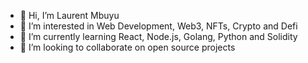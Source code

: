 - 👋 Hi, I’m Laurent Mbuyu
- 👀 I’m interested in Web Development, Web3, NFTs, Crypto and Defi
- 🌱 I’m currently learning React, Node.js, Golang, Python and Solidity
- 💞️ I’m looking to collaborate on open source projects

<!---
geek4ctrl/geek4ctrl is a ✨ special ✨ repository because its `README.md` (this file) appears on your GitHub profile.
You can click the Preview link to take a look at your changes.
--->
